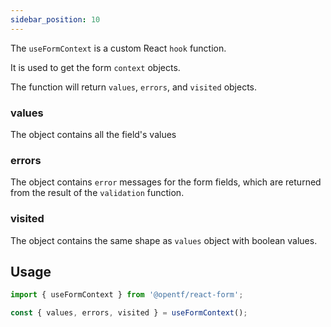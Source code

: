 ```yaml
---
sidebar_position: 10
---
```


The `useFormContext` is a custom React `hook` function.

It is used to get the form `context` objects.

The function will return `values`, `errors`, and `visited` objects.

### values

The object contains all the field's values

### errors

The object contains `error` messages for the form fields, which are returned from the result of the `validation` function.

### visited

The object contains the same shape as `values` object with boolean values.

## Usage

```jsx
import { useFormContext } from '@opentf/react-form';

const { values, errors, visited } = useFormContext();
```
